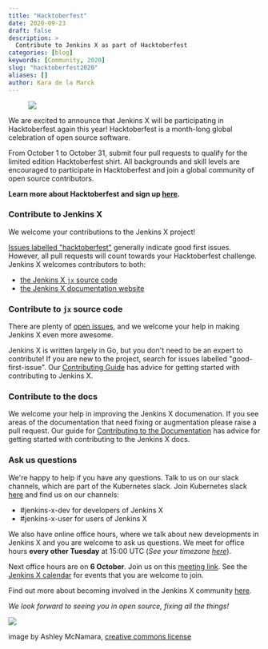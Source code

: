 ```yaml
---
title: "Hacktoberfest"
date: 2020-09-23
draft: false
description: >
  Contribute to Jenkins X as part of Hacktoberfest
categories: [blog]
keywords: [Community, 2020]
slug: "hacktoberfest2020"
aliases: []
author: Kara de la Marck
---
```


<figure>
<img src="/images/community/events/2020-hacktoberfest.jpg"/>
</figure>

We are excited to announce that Jenkins X will be participating in Hacktoberfest again this year! Hacktoberfest is a month-long global celebration of open source software.

From October 1 to October 31, submit four pull requests to qualify for the limited edition Hacktoberfest shirt. All backgrounds and skill levels are encouraged to participate in Hacktoberfest and join a global community of open source contributors.

**Learn more about Hacktoberfest and sign up [here](https://hacktoberfest.digitalocean.com/).**

### Contribute to Jenkins X

We welcome your contributions to the Jenkins X project!

[Issues labelled "hacktoberfest"](https://github.com/jenkins-x/jx-docs/issues?q=is%3Aissue+is%3Aopen+hacktoberfest) generally indicate good first issues. However, all pull requests will count towards your Hacktoberfest challenge. Jenkins X welcomes contributors to both:

* [the Jenkins X `jx` source code](https://github.com/jenkins-x/jx)
* [the Jenkins X documentation website](https://github.com/jenkins-x/jx-docs)

### Contribute to `jx` source code

There are plenty of [open issues](https://github.com/jenkins-x/jx/issues), and we welcome your help in making Jenkins X even more awesome.

Jenkins X is written largely in Go, but you don't need to be an expert to contribute! If you are new to the project, search for issues labelled "good-first-issue". Our [Contributing Guide](https://jenkins-x.io/community/code/) has advice for getting started with contributing to Jenkins X.

### Contribute to the docs

We welcome your help in improving the Jenkins X documenation. If you see areas of the documentation that need fixing or augmentation please raise a pull request. Our guide for [Contributing to the Documentation](https://jenkins-x.io/community/documentation/) has advice for getting started with contributing to the Jenkins X docs.

### Ask us questions

We're happy to help if you have any questions. Talk to us on our slack channels, which are part of the Kubernetes slack. Join  Kubernetes slack [here](http://slack.k8s.io/) and find us on our channels:

* #jenkins-x-dev for developers of Jenkins X
* #jenkins-x-user for users of Jenkins X

We also have online office hours, where we talk about new developments in Jenkins X and you are welcome to ask us questions. We meet for office hours **every other Tuesday** at 15:00 UTC (*See your timezone [here](https://time.is/1500_in_UTC)*).

Next office hours are on **6 October**. Join us on this [meeting link](https://zoom.us/j/397862697). See the [Jenkins X calendar](https://jenkins-x.io/community/calendar/) for events that you are welcome to join.

Find out more about becoming involved in the Jenkins X community [here](https://jenkins-x.io/community/).

*We look forward to seeing you in open source, fixing all the things!*

<img src="/images/404-page/GOPHER RIDING REX.png" class="img-thumbnail">

image by Ashley McNamara, [creative commons license](https://github.com/ashleymcnamara/gophers/blob/master/GOPHER%20RIDING%20REX.png)

